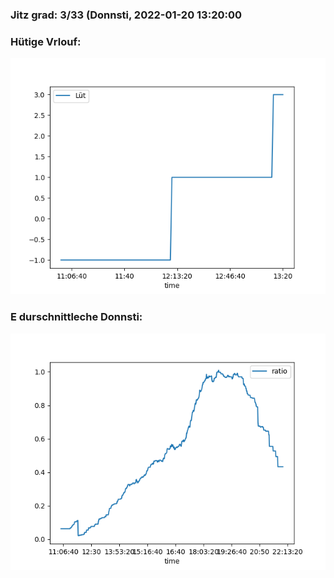 ### Jitz grad: 3/33 (Donnsti, 2022-01-20 13:20:00

### Hütige Vrlouf:
![Graph](Today.png)

### E durschnittleche Donnsti:
![Graph](Donnsti.png)